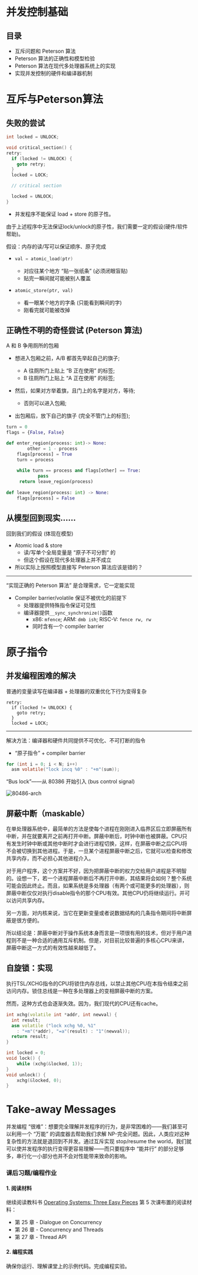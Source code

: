 # 并发控制基础

## 目录

- 互斥问题和 Peterson 算法
- Peterson 算法的正确性和模型检验
- Peterson 算法在现代多处理器系统上的实现
- 实现并发控制的硬件和编译器机制

# 互斥与Peterson算法

## 失败的尝试

```c
int locked = UNLOCK;

void critical_section() {
retry:
  if (locked != UNLOCK) {
    goto retry;
  }
  locked = LOCK;

  // critical section

  locked = UNLOCK;
}
```

- 并发程序不能保证 load + store 的原子性。

由于上述程序中无法保证lock/unlock的原子性，我们需要一定的假设(硬件/软件帮助)。

假设：内存的读/写可以保证顺序、原子完成

- ```c
  val = atomic_load(ptr)
  ```

  - 对应往某个地方 “贴一张纸条” (必须闭眼盲贴)
  - 贴完一瞬间就可能被别人覆盖

- ```python
  atomic_store(ptr, val)
  ```

  - 看一眼某个地方的字条 (只能看到瞬间的字)
  - 刚看完就可能被改掉



















## 正确性不明的奇怪尝试 (Peterson 算法)

A 和 B 争用厕所的包厢

- 想进入包厢之前，A/B 都首先举起自己的旗子;

  - A 往厕所门上贴上 “B 正在使用” 的标签;
  - B 往厕所门上贴上 “A 正在使用” 的标签;

- 然后，如果对方举着旗，且门上的名字是对方，等待;

  - 否则可以进入包厢;

- 出包厢后，放下自己的旗子 (完全不管门上的标签);

```python
turn = 0
flags = {False, False}

def enter_region(process: int)-> None:
		other = 1 - process
    flags[process] = True
    turn = process
    
    while turn == process and flags[other] == True:
    		pass
     return leave_region(process)
  
def leave_region(process: int) -> None:
  	flags[process] = False
```

## 从模型回到现实……

回到我们的假设 (体现在模型)

- Atomic load & store
  - 读/写单个全局变量是 “原子不可分割” 的
  - 但这个假设在现代多处理器上并不成立
- 所以实际上按照模型直接写 Peterson 算法应该是错的？

------

“实现正确的 Peterson 算法” 是合理需求，它一定能实现

- Compiler barrier/volatile 保证不被优化的前提下
  - 处理器提供特殊指令保证可见性
  - 编译器提供`__sync_synchronize()`函数
    - x86: `mfence`; ARM: `dmb ish`; RISC-V: `fence rw, rw`
    - 同时含有一个 compiler barrier

# 原子指令

## 并发编程困难的解决

普通的变量读写在编译器 + 处理器的双重优化下行为变得复杂

```assembly
retry:
  if (locked != UNLOCK) {
    goto retry;
  }
  locked = LOCK;
```

------

解决方法：编译器和硬件共同提供不可优化、不可打断的指令

- “原子指令” + compiler barrier

```c
for (int i = 0; i < N; i++)
  asm volatile("lock incq %0" : "+m"(sum));
```

“Bus lock”——从 80386 开始引入 (bus control signal)

![80486-arch](https://zecheng2023.oss-cn-beijing.aliyuncs.com/images/80486-arch.jpg)







## 屏蔽中断（maskable）

在单处理器系统中，最简单的方法是使每个进程在刚刚进入临界区后立即屏蔽所有中断，并在就要离开之前再打开中断。屏蔽中断后，时钟中断也被屏蔽。CPU只有发生时钟中断或其他中断时才会进行进程切换，这样，在屏蔽中断之后CPU将不会被切换到其他进程。于是，一旦某个进程屏蔽中断之后，它就可以检查和修改共享内存，而不必担心其他进程介入。

对于用户程序，这个方案并不好，因为把屏蔽中断的权力交给用户进程是不明智的。设想一下，若一个进程屏蔽中断后不再打开中断，其结果将会如何？整个系统可能会因此终止。而且，如果系统是多处理器（有两个或可能更多的处理器），则屏蔽中断仅仅对执行disable指令的那个CPU有效。其他CPU仍将继续运行。并可以访问共享内存。

另一方面，对内核来说，当它在更新变量或者说数据结构的几条指令期间将中断屏蔽是很方便的。

所以结论是：屏蔽中断对于操作系统本身而言是一项很有用的技术，但对于用户进程则不是一种合适的通用互斥机制。但是，对目前比较普遍的多核心CPU来讲，屏蔽中断这一方式的有效性越来越低了。

## 自旋锁：实现

执行TSL/XCHG指令的CPU将锁住内存总线，以禁止其他CPU在本指令结束之前访问内存。锁住总线是一种在多处理器上的变相屏蔽中断的方案。

然而，这种方式也会逐渐失效。因为，我们现代的CPU还有cache。

```cpp
int xchg(volatile int *addr, int newval) {
  int result;
  asm volatile ("lock xchg %0, %1"
    : "+m"(*addr), "=a"(result) : "1"(newval));
  return result;
}
```

```c
int locked = 0;
void lock() { 
    while (xchg(&locked, 1)); 
}
void unlock() { 
    xchg(&locked, 0); 
}
```

# Take-away Messages

并发编程 “很难”：想要完全理解并发程序的行为，是非常困难的——我们甚至可以利用一个 “万能” 的调度器去帮助我们求解 NP-完全问题。因此，人类应对这种复杂性的方法就是退回到不并发。通过互斥实现 stop/resume the world，我们就可以使并发程序的执行变得更容易理解——而只要程序中 “能并行” 的部分足够多，串行化一小部分也并不会对性能带来致命的影响。

### 课后习题/编程作业

#### 1. 阅读材料

继续阅读教科书 [Operating Systems: Three Easy Pieces](https://pages.cs.wisc.edu/~remzi/OSTEP/) 第 5 次课布置的阅读材料：

- 第 25 章 - Dialogue on Concurrency
- 第 26 章 - Concurrency and Threads
- 第 27 章 - Thread API

#### 2. 编程实践

确保你运行、理解课堂上的示例代码。完成编程实验。